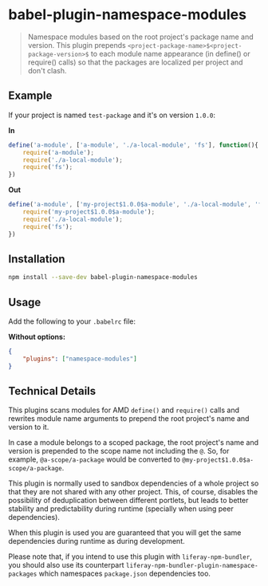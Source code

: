# babel-plugin-namespace-modules

> Namespace modules based on the root project's package name and version. This
> plugin prepends `<project-package-name>$<project-package-version>$` to each
> module name appearance (in define() or require() calls) so that the packages
> are localized per project and don't clash.

## Example

If your project is named `test-package` and it's on version `1.0.0`:

**In**

```javascript
define('a-module', ['a-module', './a-local-module', 'fs'], function(){
	require('a-module');
	require('./a-local-module');
	require('fs');
})
```

**Out**

```javascript
define('a-module', ['my-project$1.0.0$a-module', './a-local-module', 'fs'], function () {
	require('my-project$1.0.0$a-module');
	require('./a-local-module');
	require('fs');
})
```

## Installation

```sh
npm install --save-dev babel-plugin-namespace-modules
```

## Usage

Add the following to your `.babelrc` file:

**Without options:**

```json
{
	"plugins": ["namespace-modules"]
}
```

## Technical Details

This plugins scans modules for AMD `define()` and `require()` calls and rewrites 
module name arguments to prepend the root project's name and version to it. 

In case a module belongs to a scoped package, the root project's name and 
version is prepended to the scope name not including the `@`. So, for example,
`@a-scope/a-package` would be converted to 
`@my-project$1.0.0$a-scope/a-package`.

This plugin is normally used to sandbox dependencies of a whole project so that
they are not shared with any other project. This, of course, disables the 
possibility of deduplication between different portlets, but leads to better 
stability and predictability during runtime (specially when using peer 
dependencies).

When this plugin is used you are guaranteed that you will get the same 
dependencies during runtime as during development.

Please note that, if you intend to use this plugin with `liferay-npm-bundler`, 
you should also use its counterpart 
`liferay-npm-bundler-plugin-namespace-packages` which namespaces `package.json`
dependencies too.
